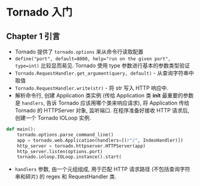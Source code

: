 # Tornado 入门

## Chapter 1 引言

- Tornado 提供了 `tornado.options` 来从命令行读取配置
- `define("port", default=8000, help="run on the given port", type=int)` 比较显而易见. Tornado 使用 type 参数进行基本的参数类型验证
- `Tornado.RequestHandler.get_argument(query, default)` - 从查询字符串中取值
- `Tornado.RequestHandler.write(str)` - 将 str 写入 HTTP 响应中.
- 解析命令行, 创建 Application 类实例 (传给 Application 类 __init__ 最重要的参数是 `handlers`, 告诉 Tornado 应该用哪个类来响应请求), 将 Application 传给 Tornado 的 HTTPServer 对象, 监听端口. 在程序准备好接收 HTTP 请求后, 创建一个 Tornado IOLoop 实例.

```python
def main():
    tornado.options.parse_command_line()
    app = tornado.web.Application(handlers=[(r"/", IndexHandler)])
    http_server = tornado.httpserver.HTTPServer(app)
    http_server.listen(options.port)
    tornado.ioloop.IOLoop.instance().start(
```

- `handlers` 参数, 由一个元组组成, 用于匹配 HTTP 请求路径 (不包括查询字符串和碎片) 的 regex 和 RequestHandler 类. 
